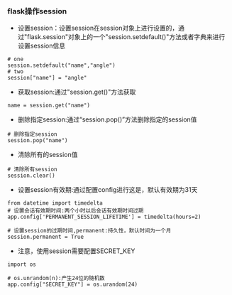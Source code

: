 ### flask操作session

* 设置session：设置session在session对象上进行设置的，通过"flask.session"对象上的一个"session.setdefault\(\)"方法或者字典来进行设置session信息

```
# one
session.setdefault("name","angle")
# two
session["name"] = "angle"
```

* 获取session:通过"session.get\(\)"方法获取

```
name = session.get("name")
```

* 删除指定session:通过“session.pop\(\)”方法删除指定的session值

```
# 删除指定session
session.pop("name")
```

* 清除所有的session值

```
# 清除所有session
session.clear()
```

* 设置session有效期:通过配置config进行这是，默认有效期为31天

```
from datetime import timedelta
# 设置会话有效期时间:两个小时以后会话有效期时间过期
app.config['PERMANENT_SESSION_LIFETIME'] = timedelta(hours=2)

# 设置session的过期时间,permanent:持久性，默认时间为一个月
session.permanent = True
```

* 注意，使用session需要配置SECRET\_KEY

```
import os

# os.unrandom(n):产生24位的随机数
app.config["SECRET_KEY"] = os.urandom(24)
```



